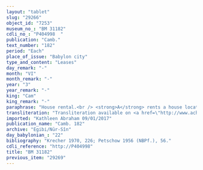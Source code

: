 ```yaml
---
layout: "tablet"
slug: "29266"
object_id: "7253"
museum_no_: "BM 31182"
cdli_no_: "P404998  "
publication: "Camb."
text_number: "182"
period: "Each"
place_of_issue: "Babylon city"
type_and_content: "Leases"
day_remark: "-"
month: "VI"
month_remark: "-"
year: "3"
year_remark: "-"
king: "Cam"
king_remark: "-"
paraphrase: "House rental.<br /> <strong>A</strong> rents a house located at (<em>ina</em>) the Gi&scaron;&scaron;u-Gate to <strong>B</strong> for 3 years, for a yearly rental price amounting to 16 shekels of silver. The renter should caulk (<em>&scaron;an&ucirc;</em>) and repair the roof. He should pay for the additional payment (<em>nūptu</em>) in Nisan (I), D&ucirc;zu (IV) and Kislim (IX); it is also agreed that half of the silver should be paid at the beginning of the year, and the remainder in the middle. The house is at the renter&rsquo;s disposal from the 1<sup>st</sup> day of a month whose name is broken. <strong>B </strong>has already paid (verb broken off) 8 shekels of silver from the rental price. Names of 3 witnesses and the scribe.<br /> &nbsp;<br /> <strong>A</strong> = Itti-Marduk-balāṭu/Nab&ucirc;-ahhē-iddin//Egibi; <strong>B</strong> = Arad-Bēl/Kalbāya//&Scaron;umu-lib&scaron;i"
transliteration: "Transliteration available on <a href=\"http://www.achemenet.com/fr/item/?/sources-textuelles/textes-par-langues-et-ecritures/babylonien/archives-egibi/1677932\" target=\"_blank\">Achemenet</a>"
imported: "Kathleen Abraham 09/01/2017"
publication_name: "Camb. 182"
archive: "Egibi/Nūr-Sîn"
day_babylonian_: "22"
bibliography: "Krecher 1970, 226; Petschow 1956 (NBPf.), 56."
cdli_reference: "http://P404998"
title: "BM 31182"
previous_item: "29269"
---
```

